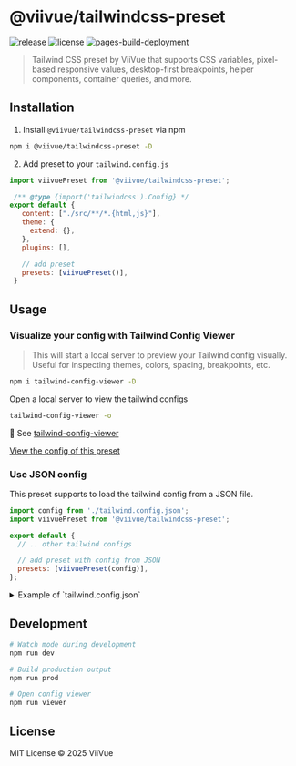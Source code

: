 # @viivue/tailwindcss-preset

[![release](https://badgen.net/github/release/viivue/easy-tab-accordion/)](https://github.com/viivue/tailwindcss-preset/releases/latest)
[![license](https://badgen.net/github/license/viivue/easy-tab-accordion/)](https://github.com/viivue/tailwindcss-preset/blob/master/LICENSE)
[![pages-build-deployment](https://github.com/viivue/tailwindcss-custom/actions/workflows/pages/pages-build-deployment/badge.svg)](https://github.com/viivue/tailwindcss-custom/actions/workflows/pages/pages-build-deployment)

> Tailwind CSS preset by ViiVue that supports CSS variables, pixel-based responsive values, desktop-first breakpoints, helper components, container queries, and more.


## Installation
1. Install `@viivue/tailwindcss-preset` via npm
```bash
npm i @viivue/tailwindcss-preset -D
```

2. Add preset to your `tailwind.config.js`
```js
import viivuePreset from '@viivue/tailwindcss-preset';

 /** @type {import('tailwindcss').Config} */
export default {
   content: ["./src/**/*.{html,js}"],
   theme: {
     extend: {},
   },
   plugins: [],

   // add preset
   presets: [viivuePreset()],
 }
```

## Usage

### Visualize your config with Tailwind Config Viewer
> This will start a local server to preview your Tailwind config visually.
> Useful for inspecting themes, colors, spacing, breakpoints, etc.

```bash
npm i tailwind-config-viewer -D
```

Open a local server to view the tailwind configs
```bash
tailwind-config-viewer -o
```

📖 See [tailwind-config-viewer](https://github.com/rogden/tailwind-config-viewer)

[View the config of this preset](https://viivue.github.io/tailwindcss-preset/)


### Use JSON config

This preset supports to load the tailwind config from a JSON file.

```js
import config from './tailwind.config.json';
import viivuePreset from '@viivue/tailwindcss-preset';

export default {
  // .. other tailwind configs

  // add preset with config from JSON
  presets: [viivuePreset(config)],
};
```



<details>
<summary>Example of `tailwind.config.json`</summary>

```json
{
  "prefix": "vii-",
  "colors": {
    "black": "#000",
    "white": "#fff",
    "purple": "#9650A5",
    "green": "#96C382",
    "indigo": "#605C80",
    "blue": "#49ABE3",
    "yellow": "#FEE882"
  },
  "fontFamily": {
    "primary": [
      "Lexend",
      "sans-serif"
    ],
    "heading": [
      "Comfortaa",
      "sans-serif"
    ],
    "icomoon": [
      "icomoon",
      "fantasy"
    ]
  },
  "fontWeight": {
    "primary": [
      400,
      500,
      600,
      700
    ],
    "heading": [
      700
    ]
  },
  "fontSize": {
    "14": "14px",
    "16": "16px",
    "32": "32px",
    "40": "40px",
    "48": "48px",
    "h1": "var(--vii-size-48)",
    "h2": "var(--vii-size-40)",
    "h3": "var(--vii-size-32)",
    "body": "var(--vii-size-16)"
  },
  "fontSizeResponsive": {
    "md": {
      "32": "24px",
      "40": "28px",
      "48": "32px"
    }
  },
  "spacing": {
    "default": "var(--vii-spacing-80)",
    "heading": "var(--vii-spacing-20)",
    "paragraph": "var(--vii-spacing-20)",
    "gap-container": "40px",
    "gap-vc-column": "12px"
  },
  "spacingResponsive": {
    "md": {
      "gap-container": "20px",
      "gap-vc-column": "10px"
    },
    "sm": {},
    "xs": {}
  },
  "container": {
    "default": "1392px",
    "small": "700px"
  },
  "screens": {
    "xl": {
      "min": "1561px"
    },
    "lg": {
      "max": "1560px"
    },
    "xs": {
      "max": "480px"
    }
  },
  "variants": {
    "search-open": "html.search-open &",
    "menu-open": "html.menu-open &",
    "scroll-middle": "body.scroll-middle &",
    "scroll-up": "body.scroll-up &"
  }
}
```
  
</details>

## Development

```bash
# Watch mode during development
npm run dev

# Build production output
npm run prod

# Open config viewer
npm run viewer

```

## License

MIT License © 2025 ViiVue
